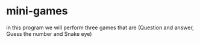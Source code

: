 # mini-games
in this program we will perform three games that are (Question and answer, Guess the number and Snake eye)
